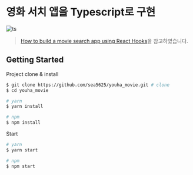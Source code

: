 # 영화 서치 앱을 Typescript로 구현
![ts](https://badgen.net/badge/-/TypeScript?icon=typescript&label&labelColor=blue&color=555555)

> [How to build a movie search app using React Hooks](https://www.freecodecamp.org/news/how-to-build-a-movie-search-app-using-react-hooks-24eb72ddfaf7/)을 참고하였습니다.

## Getting Started 

Project clone & install

```sh
$ git clone https://github.com/sea5625/youha_movie.git # clone
$ cd youha_movie 

# yarn 
$ yarn install

# npm 
$ npm install
```

Start

```sh
# yarn 
$ yarn start

# npm 
$ npm start
```
